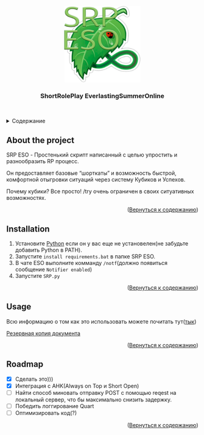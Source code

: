<!-- Original Best-README-Template https://github.com/othneildrew/Best-README-Template -->

<!-- PROJECT LOGO -->
<br />
<div align="center">
  <a href="https://github.com/lolerfox/SRPESO_PyApi">
    <img src="src/ui/img/SRP ESO.png" alt="Logo" width="200" height="200">
  </a>

  <h3 align="center">ShortRolePlay EverlastingSummerOnline</h3>
    <br />
  </p>
</div>


<a name="readme-top"></a>
<!-- TABLE OF CONTENTS -->
<details>
  <summary>Cодержание</summary>
  <ol>
    <li>
      <a href="#about-the-project">О проекте</a>
    </li>
    <li>
      <a href="#installation">Устанновка</a>
    </li>
    <li><a href="#usage">Использование</a></li>
    <li><a href="#roadmap">Roadmap</a></li>
  </ol>
</details>



<!-- ABOUT THE PROJECT -->
## About the project
SRP ESO - Простенький скрипт написанный с целью упростить и разнообразить RP процесс.

Он предоставляет базовые “шорткаты” и возможность быстрой, комфортной отыгровки ситуаций через систему Кубиков и Успехов.

Почему кубики? Все просто! /try очень ограничен в своих ситуативных возможностях.

<p align="right">(<a href="#readme-top">Вернуться к содержанию</a>)</p>


<!-- INSTALLATION -->
## Installation

1. Установите [Python](https://www.python.org/) если он у вас еще не установелен(не забудьте добавить Python в PATH).
2. Запустите `install requirements.bat` в папке SRP ESO.
3. В чате ESO выполните комманду `/notf`(должно появиться сообщение `Notifier enabled`) 
4. Запустите `SRP.py`

<p align="right">(<a href="#readme-top">Вернуться к содержанию</a>)</p>



<!-- USAGE EXAMPLES -->
## Usage

Всю информацию о том как это использовать можете почитать тут([тык](https://docs.google.com/document/d/1F1_IYIIW83BIl3Dsi7mnnKBOw_KyRl_DF0ezBFRBsl0/edit))

[Резервная копия документа](https://github.com/lolerfox/SRPESO_PyApi/tree/master/Usage)
<p align="right">(<a href="#readme-top">Вернуться к содержанию</a>)</p>



<!-- ROADMAP -->
## Roadmap

- [x] Сделать это)))
- [x] Интеграция с AHK(Always on Top и Short Open)
- [ ] Найти способ миновать отправку POST с помощью reqest на локальный сервер, что бы максимально снизить задержку.
- [ ] Победить логгирование Quart
- [ ] Оптимизировать код(?)

<p align="right">(<a href="#readme-top">Вернуться к содержанию</a>)</p>
